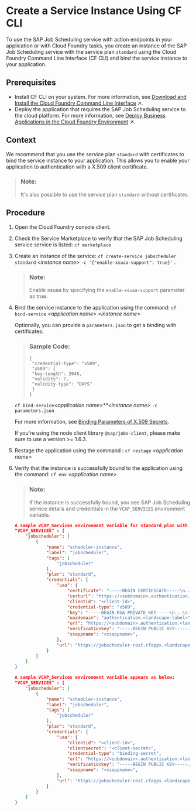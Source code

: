 <!-- loiocb56f9efa8814a3f8276076614e8373a -->

# Create a Service Instance Using CF CLI

To use the SAP Job Scheduling service with action endpoints in your application or with Cloud Foundry tasks, you create an instance of the SAP Job Scheduling service with the service plan `standard` using the Cloud Foundry Command Line Interface \(CF CLI\) and bind the service instance to your application.



<a name="loiocb56f9efa8814a3f8276076614e8373a__prereq_hfb_gfr_5z"/>

## Prerequisites

-   Install CF CLI on your system. For more information, see [Download and Install the Cloud Foundry Command Line Interface](https://help.sap.com/viewer/65de2977205c403bbc107264b8eccf4b/Validation/en-US/4ef907afb1254e8286882a2bdef0edf4.html "Download and set up the Cloud Foundry Command Line Interface (cf CLI) to start working with the Cloud Foundry environment.") :arrow_upper_right:.
-   Deploy the application that requires the SAP Job Scheduling service to the cloud platform. For more information, see [Deploy Business Applications in the Cloud Foundry Environment](https://help.sap.com/viewer/65de2977205c403bbc107264b8eccf4b/Validation/en-US/4946ea5421374924963ce8575a5f3d05.html "When an application for the Cloud Foundry environment resides in a folder on your local machine, you can deploy it and start it by executing the command line interface (CLI) command push. To deploy business applications bundled in a multitarget application archive, you have to use the command deploy-mta.") :arrow_upper_right:.



<a name="loiocb56f9efa8814a3f8276076614e8373a__context_a5k_d4t_fsb"/>

## Context

We recommend that you use the service plan `standard` with certificates to bind the service instance to your application. This allows you to enable your application to authentication with a X.509 client certificate.

> ### Note:  
> It's also possible to use the service plan `standard` without certificates.



## Procedure

1.  Open the Cloud Foundry console client.

2.  Check the Service Marketplace to verify that the SAP Job Scheduling service service is listed: `cf marketplace`

3.  Create an instance of the service: `cf create-service jobscheduler` `standard` *<instance name\>* `-c '{"enable-xsuaa-support": true}'` .

    > ### Note:  
    > Enable xsuaa by specifying the `enable-xsuaa-support` parameter as true.

4.  Bind the service instance to the application using the command: `cf bind-service` *<application name\>* *<instance name\>*

    Optionally, you can provide a `parameters.json` to get a binding with certificates:

    > ### Sample Code:  
    > ```
    > {
    >  "credential-type": "x509",
    >  "x509": {
    >  "key-length": 2048,
    >  "validity": 7,
    >  "validity-type": "DAYS"
    >  }
    > }
    > ```

    `cf bind-service`*<application name\>**<instance name\>* `-c parameters.json`

    For more information, see [Binding Parameters of X.509 Secrets](https://help.sap.com/viewer/DRAFT/65de2977205c403bbc107264b8eccf4b/Cloud/en-US/3240307e513e4bceaa75e4134d337fab.html).

    If you're using the node client library `@sap/jobs-client`, please make sure to use a version \>= 1.6.3.

5.  Restage the application using the command : `cf restage` *<application name\>*

6.  Verify that the instance is successfully bound to the application using the command: `cf env` *<application name\>*

    > ### Note:  
    > If the instance is successfully bound, you see SAP Job Scheduling service details and credentials in the `VCAP_SERVICES` environment variable.

    ```json
    A sample VCAP_Services environment variable for standard plan with certificates appears as below:
    "VCAP_SERVICES" : {
        "jobscheduler": [
            {
                "name": "scheduler-instance",
                "label": "jobscheduler",
                "tags": [
                    "jobscheduler"
                ],
                "plan": "standard",
                "credentials": {
                    "uaa": {
                        "certificate": "-----BEGIN CERTIFICATE-----\n...\n-----END CERTIFICATE-----\n-----BEGIN CERTIFICATE-----\n...\n-----END CERTIFICATE-----\n-----BEGIN CERTIFICATE-----\n...\n-----END CERTIFICATE-----\n",
                        "certurl": "https://<subdomain>.authentication.cert.<landscape-label>",
                        "clientid": "<client-id>",
                        "credential-type": "x509",
                        "key": "-----BEGIN RSA PRIVATE KEY-----\n...\n-----END RSA PRIVATE KEY-----\n",
                        "uaadomain": "authentication.<landscape-label>",
                        "url": "https://<subdomain>.authentication.<landscape-label>",
                        "verificationkey": "-----BEGIN PUBLIC KEY-----...-----END PUBLIC KEY-----",
                        "xsappname": "<xsappname>",
                    },
                    "url": "https://jobscheduler-rest.cfapps.<landscape-label>"
                }
            }
        ]
    }
    ```

    ```json
    A sample VCAP_Services environment variable appears as below:
    "VCAP_SERVICES" : {
        "jobscheduler": [
            {
                "name": "scheduler-instance",
                "label": "jobscheduler",
                "tags": [
                    "jobscheduler"
                ],
                "plan": "standard",
                "credentials": {
                    "uaa": {
                        "clientid": "<client-id>",
                        "clientsecret": "<client-secret>",
                        "credential-type": "binding-secret",
                        "url": "https://<subdomain>.authentication.<landscape-label>",
                        "verificationkey": "-----BEGIN PUBLIC KEY-----...-----END PUBLIC KEY-----",
                        "xsappname": "<xsappname>",
                    },
                    "url": "https://jobscheduler-rest.cfapps.<landscape-label>"
                }
            }
        ]
    }
    
    ```


